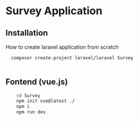 
# Survey Application




## Installation

How to create laravel application from scratch
```bash
  composer create-project laravel/laravel Survey
  
```


## Fontend (vue.js)
```bash
    cd Survey
    npm init vue@latest ./
    npm i
    npm run dev



